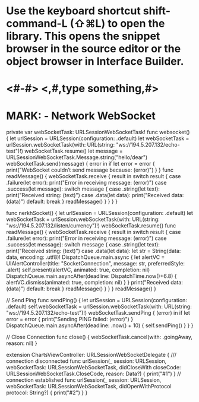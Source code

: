 # Use the keyboard shortcut shift-command-L (⇧⌘L) to open the library. This opens the snippet browser in the source editor or the object browser in Interface Builder.

#  <#-#>  <,#,type something,#>


# MARK: - Network WebSocket
private var webSocketTask: URLSessionWebSocketTask!
func websocket() {
    let urlSession = URLSession(configuration: .default)
    let webSocketTask = urlSession.webSocketTask(with: URL(string: "ws://194.5.207.132/echo-test")!)
    webSocketTask.resume()
    let message = URLSessionWebSocketTask.Message.string("hello/dear")
    webSocketTask.send(message) { error in
      if let error = error {
        print("WebSocket couldn’t send message because: \(error)")
      }
    }
    func readMessage() {
        webSocketTask.receive { result in
          switch result {
          case .failure(let error):
            print("Error in receiving message: \(error)")
          case .success(let message):
            switch message {
            case .string(let text):
              print("Received string: \(text)")
            case .data(let data):
              print("Received data: \(data)")
            default:
                break
            }
            readMessage()
          }
        }
    }
}

func nerkhSocket() {
    let urlSession = URLSession(configuration: .default)
    let webSocketTask = urlSession.webSocketTask(with: URL(string: "ws://194.5.207.132/listen/currency")!)
    webSocketTask.resume()
    func readMessage() {
        webSocketTask.receive { result in
          switch result {
          case .failure(let error):
                print("Error in receiving message: \(error)")
          case .success(let message):
            switch message {
            case .string(let text):
                print("Received string: \(text)")
            case .data(let data):
                let str = String(data: data, encoding: .utf8)!
                DispatchQueue.main.async {
                    let alertVC = UIAlertController(title: "SocketConnection", message: str, preferredStyle: .alert)
                    self.present(alertVC, animated: true, completion: nil)
                    DispatchQueue.main.asyncAfter(deadline: DispatchTime.now()+6.8) {
                        alertVC.dismiss(animated: true, completion: nil)
                    }
                }
                print("Received data: \(data)")
            default:
                break
            }
            readMessage()
          }
        }
    }
    readMessage()
}

// Send Ping
func sendPing() {
let urlSession = URLSession(configuration: .default)
self.webSocketTask = urlSession.webSocketTask(with: URL(string: "ws://194.5.207.132/echo-test")!)
  webSocketTask.sendPing { (error) in
    if let error = error {
      print("Sending PING failed: \(error)")
    }
    DispatchQueue.main.asyncAfter(deadline: .now() + 10) {
      self.sendPing()
    }
  }
}

// Close Connection
func close() {
    webSocketTask.cancel(with: .goingAway, reason: nil)
}

extension ChartsViewController: URLSessionWebSocketDelegate {
    /// connection disconnected
    func urlSession(_ session: URLSession, webSocketTask: URLSessionWebSocketTask, didCloseWith closeCode: URLSessionWebSocketTask.CloseCode, reason: Data?) {
        print("#1")
    }
    // connection established
    func urlSession(_ session: URLSession, webSocketTask: URLSessionWebSocketTask, didOpenWithProtocol protocol: String?) {
        print("#2")
    }
}

